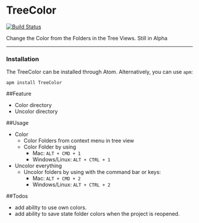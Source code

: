 # TreeColor
[![Build Status](https://travis-ci.org/GianlucaScarciolla/atom-TreeColor.svg?branch=master)](https://travis-ci.org/GianlucaScarciolla/atom-TreeColor)


Change the Color from the Folders in the Tree Views.
Still in Alpha

---

### Installation
The TreeColor can be installed through Atom. Alternatively, you can use `apm`:

`apm install TreeColor`

##Feature
* Color directory
* Uncolor directory

##Usage
* Color
  * Color Folders from context menu in tree view
  * Color Folder by using
    * Mac: `ALT + CMD + 1`
    * Windows/Linux: `ALT + CTRL + 1`
* Uncolor everything
  * Uncolor folders by using with the command bar or keys:
    * Mac: `ALT + CMD + 2`
    * Windows/Linux: `ALT + CTRL + 2`

##Todos
* add ability to use own colors.
* add ability to save state folder colors when the project is reopened.
